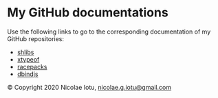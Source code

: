 # My GitHub documentations

Use the following links to go to the corresponding documentation of my GitHub repositories:
- [shlibs](./index.html "shlibs documentation")
- [xtypeof](./xtypeof "xtypeof documentation")
- [racepacks](# "racepacks documentation")
- [dbindjs](# "dbindjs documentation")

&copy; Copyright 2020 Nicolae Iotu, nicolae.g.iotu@gmail.com
